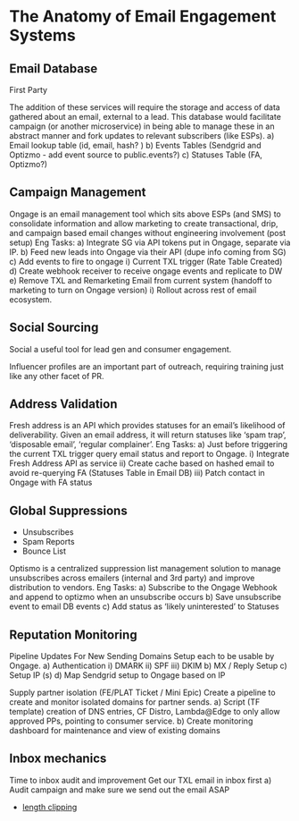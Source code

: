 # The Anatomy of Email Engagement Systems
 
## Email Database

First Party 

The addition of these services will require the storage and access of data gathered about an email, external to a lead. This database would facilitate campaign (or another microservice) in being able to manage these in an abstract manner and fork updates to relevant subscribers (like ESPs).
a) Email lookup table (id, email, hash? )
b) Events Tables (Sendgrid and Optizmo - add event source to public.events?)
c) Statuses Table (FA, Optizmo?)
 
## Campaign Management

Ongage is an email management tool which sits above ESPs (and SMS) to consolidate information and allow marketing to create transactional, drip, and campaign based email changes without engineering involvement (post setup)
Eng Tasks:
a) Integrate SG via API tokens put in Ongage, separate via IP.
b) Feed new leads into Ongage via their API (dupe info coming from SG)
c) Add events to fire to ongage
i) Current TXL trigger (Rate Table Created)
d) Create webhook receiver to receive ongage events and replicate to DW
e) Remove TXL and Remarketing Email from current system (handoff to marketing to turn on Ongage version)
i) Rollout across rest of email ecosystem.
 
## Social Sourcing

Social a useful tool for lead gen and consumer engagement.  

Influencer profiles are an important part of outreach, requiring training just like any other facet of PR. 

## Address Validation

Fresh address is an API which provides statuses for an email’s likelihood of deliverability. Given an email address, it will return statuses like ‘spam trap’, ‘disposable email’, ‘regular complainer’.
Eng Tasks:
a) Just before triggering the current TXL trigger query email status and report to Ongage.
i) Integrate Fresh Address API as service
ii) Create cache based on hashed email to avoid re-querying FA (Statuses Table in Email DB)
iii) Patch contact in Ongage with FA status
 
## Global Suppressions

* Unsubscribes
* Spam Reports
* Bounce List


Optismo is a centralized suppression list management solution to manage unsubscribes across emailers (internal and 3rd party) and improve distribution to vendors.
​Eng Tasks:
a) Subscribe to the Ongage Webhook and append to optizmo when an unsubscribe occurs
b) Save unsubscribe event to email DB events
c) Add status as ‘likely uninterested’ to Statuses
 
## Reputation Monitoring
 
Pipeline Updates For New Sending Domains
Setup each to be usable by Ongage.
a) Authentication
i) DMARK
ii) SPF
iii) DKIM
b) MX / Reply Setup
c) Setup IP (s)
d) Map Sendgrid setup to Ongage based on IP
 
Supply partner isolation (FE/PLAT Ticket / Mini Epic)
Create a pipeline to create and monitor isolated domains for partner sends.
a) Script (TF template) creation of DNS entries, CF Distro, Lambda@Edge to only allow approved PPs, pointing to consumer service.
b) Create monitoring dashboard for maintenance and view of existing domains

## Inbox mechanics

Time to inbox audit and improvement
Get our TXL email in inbox first
a) Audit campaign and make sure we send out the email ASAP

* [length clipping](https://www.adestra.com/blog/avoid-gmail-clipping-emails/)

